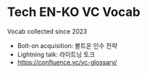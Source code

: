 # Tech EN-KO VC Vocab
Vocab collected since 2023

- Bolt-on acquisition: 볼트온 인수 전략
- Lightning talk: 라이트닝 토크
- https://confluence.vc/vc-glossary/
